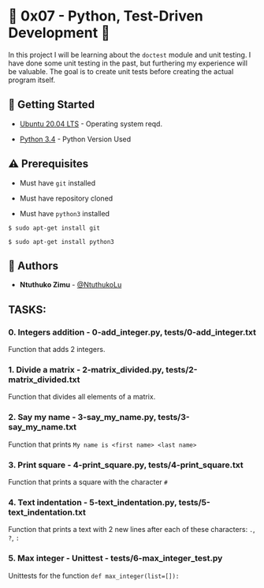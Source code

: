 # :shell: 0x07 - Python, Test-Driven Development :shell:

In this project I will be learning about the `doctest` module and unit testing.
I have done some unit testing in the past, but furthering my experience will be valuable.
The goal is to create unit tests before creating the actual program itself.

## :running: Getting Started

* [Ubuntu 20.04 LTS](http://releases.ubuntu.com/20.04/) - Operating system reqd.

* [Python 3.4](https://www.python.org/download/releases/3.4.0/) - Python Version Used

## :warning: Prerequisites

* Must have `git` installed

* Must have repository cloned

* Must have `python3` installed

```
$ sudo apt-get install git
```

```
$ sudo apt-get install python3
```

## :blue_book: Authors
* **Ntuthuko Zimu** - [@NtuthukoLu](https://github.com/NtuthukoLu)
## TASKS:
### 0. Integers addition - 0-add_integer.py, tests/0-add_integer.txt
Function that adds 2 integers.

### 1. Divide a matrix - 2-matrix_divided.py, tests/2-matrix_divided.txt
Function that divides all elements of a matrix.

### 2. Say my name - 3-say_my_name.py, tests/3-say_my_name.txt
Function that prints `My name is <first name> <last name>`

### 3. Print square - 4-print_square.py, tests/4-print_square.txt
Function that prints a square with the character `#`

### 4. Text indentation - 5-text_indentation.py, tests/5-text_indentation.txt
Function that prints a text with 2 new lines after each of these characters: `.`, `?`, `:`

### 5. Max integer - Unittest - tests/6-max_integer_test.py
Unittests for the function `def max_integer(list=[]):`
